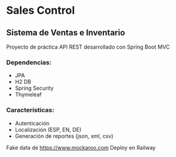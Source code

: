 # Sales Control
## Sistema de Ventas e Inventario
Proyecto de práctica API REST desarrollado con Spring Boot MVC

### Dependencias:
* JPA
* H2 DB 
* Spring Security
* Thymeleaf
 
### Características: 
* Autenticación
* Localización (ESP, EN, DE)
* Generación de reportes (json, xml, csv) 

Fake data de https://www.mockaroo.com
Deploy en Railway